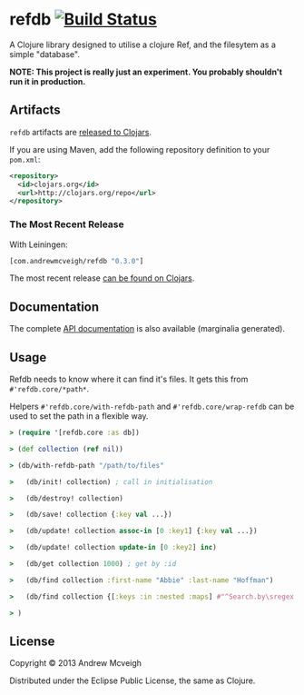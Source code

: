 # refdb [![Build Status](https://travis-ci.org/andrewmcveigh/refdb.png?branch=master)](https://travis-ci.org/andrewmcveigh/refdb)

A Clojure library designed to utilise a clojure Ref, and the filesytem
as a simple "database".

**NOTE: This project is really just an experiment. You probably
  shouldn't run it in production.**

## Artifacts

`refdb` artifacts are [released to Clojars](https://clojars.org/com.andrewmcveigh/refdb).

If you are using Maven, add the following repository definition to your `pom.xml`:

``` xml
<repository>
  <id>clojars.org</id>
  <url>http://clojars.org/repo</url>
</repository>
```

### The Most Recent Release

With Leiningen:

``` clj
[com.andrewmcveigh/refdb "0.3.0"]
```

The most recent release [can be found on Clojars](https://clojars.org/com.andrewmcveigh/refdb).

## Documentation

The complete [API documentation](http://andrewmcveigh.github.io/refdb/uberdoc.html)
is also available (marginalia generated).

## Usage

Refdb needs to know where it can find it's files. It gets this from
`#'refdb.core/*path*`.

Helpers `#'refdb.core/with-refdb-path` and `#'refdb.core/wrap-refdb` can be
used to set the path in a flexible way.

```clojure
> (require '[refdb.core :as db])

> (def collection (ref nil))

> (db/with-refdb-path "/path/to/files"

>   (db/init! collection) ; call in initialisation

>   (db/destroy! collection)

>   (db/save! collection {:key val ...})

>   (db/update! collection assoc-in [0 :key1] {:key val ...})

>   (db/update! collection update-in [0 :key2] inc)

>   (db/get collection 1000) ; get by :id

>   (db/find collection :first-name "Abbie" :last-name "Hoffman")

>   (db/find collection {[:keys :in :nested :maps] #"^Search.by\sregex.*$"})

> )
```

## License

Copyright © 2013 Andrew Mcveigh

Distributed under the Eclipse Public License, the same as Clojure.
